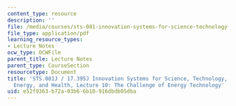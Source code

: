 ```yaml
---
content_type: resource
description: ''
file: /media/courses/sts-081-innovation-systems-for-science-technology-energy-manufacturing-and-health-spring-2017/e52f9363b72a03b66b10916dbdb05dba_MITSTS_081JS17_lec10.pdf
file_type: application/pdf
learning_resource_types:
- Lecture Notes
ocw_type: OCWFile
parent_title: Lecture Notes
parent_type: CourseSection
resourcetype: Document
title: 'STS.081J / 17.395J Innovation Systems for Science, Technology, Manufacturing,
  Energy, and Health, Lecture 10: The Challenge of Energy Technology'
uid: e52f9363-b72a-03b6-6b10-916dbdb05dba
---
```

